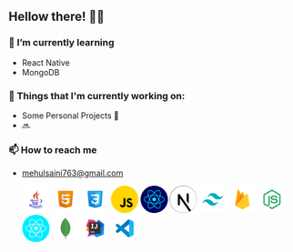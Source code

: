 Hellow there! 👋😃
------------------

### 🌱 I’m currently learning

*   React Native
*   MongoDB

### 💼 Things that I'm currently working on:

*   Some Personal Projects 🤫
*   🔜

### 📫 How to reach me

*   mehulsaini763@gmail.com

    <img width="48" height="48" src="/assets/logos/java.png" />
    <img width="48" height="48" src="/assets/logos/html.png" />
    <img width="48" height="48" src="/assets/logos/css.png" />
    <img width="48" height="48" src="/assets/logos/javascript.png" />
    <img width="48" height="48" src="/assets/logos/react.png" />
    <img width="48" height="48" src="/assets/logos/nextjs.png" />
    <img width="48" height="48" src="/assets/logos/tailwind.png" />
    <img width="48" height="48" src="/assets/logos/firebase.png" />
    <img width="48" height="48" src="/assets/logos/nodejs.png" />
    <img width="48" height="48" src="/assets/logos/react-native.png" />
    <img width="48" height="48" src="/assets/logos/mongodb.png" />
    <img width="48" height="48" src="/assets/logos/intellij.png" />
    <img width="48" height="48" src="/assets/logos/vscode.png" />
